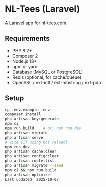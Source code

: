 # NL-Tees (Laravel)

A Laravel app for nl-tees.com. 

## Requirements
- PHP 8.2+
- Composer 2
- Node.js 18+
- npm or yarn
- Database (MySQL or PostgreSQL)
- Redis (optional, for cache/queue)
- OpenSSL / ext-intl / ext-mbstring / ext-pdo  

## Setup
```bash
cp .env.example .env
composer install
php artisan key:generate
npm ci
npm run build    # or: npm run dev
php artisan migrate
php artisan serve
# Vite (if using hot reload)
npm run dev
php artisan cache:clear
php artisan config:clear
php artisan route:list
php artisan migrate --seed
npm ci && npm run build
php artisan optimize
Last updated: 2025-10-07
